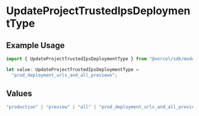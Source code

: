 # UpdateProjectTrustedIpsDeploymentType

## Example Usage

```typescript
import { UpdateProjectTrustedIpsDeploymentType } from "@vercel/sdk/models/updateprojectop.js";

let value: UpdateProjectTrustedIpsDeploymentType =
  "prod_deployment_urls_and_all_previews";
```

## Values

```typescript
"production" | "preview" | "all" | "prod_deployment_urls_and_all_previews"
```